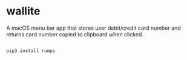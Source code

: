 # wallite
A macOS menu bar app that stores user debit/credit card number and returns card number copied to clipboard when clicked.

```

pip3 install rumps

```
